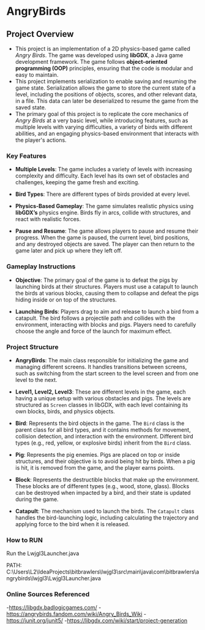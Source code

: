 # AngryBirds

## **Project Overview**

- This project is an implementation of a 2D physics-based game called *Angry Birds*. The game was developed using **libGDX**, a Java game development framework. The game follows **object-oriented programming (OOP)** principles, ensuring that the code is modular and easy to maintain. 
- This project implements serialization to enable saving and resuming the game state. Serialization allows the game to store the current state of a level, including the positions of objects, scores, and other relevant data, in a file. This data can later be deserialized to resume the game from the saved state.
- The primary goal of this project is to replicate the core mechanics of *Angry Birds* at a very basic level, while introducing features, such as multiple levels with varying difficulties, a variety of birds with different abilities, and an engaging physics-based environment that interacts with the player's actions. 


### **Key Features**

- **Multiple Levels**: The game includes a variety of levels with increasing complexity and difficulty. Each level has its own set of obstacles and challenges, keeping the game fresh and exciting.
  
- **Bird Types**: There are different types of birds provided at every level.
  
- **Physics-Based Gameplay**: The game simulates realistic physics using **libGDX’s** physics engine. Birds fly in arcs, collide with structures, and react with realistic forces.
  
- **Pause and Resume**: The game allows players to pause and resume their progress. When the game is paused, the current level, bird positions, and any destroyed objects are saved. The player can then return to the game later and pick up where they left off.
 
### **Gameplay Instructions**

- **Objective**: The primary goal of the game is to defeat the pigs by launching birds at their structures. Players must use a catapult to launch the birds at various blocks, causing them to collapse and defeat the pigs hiding inside or on top of the structures.

- **Launching Birds**: Players drag to aim and release to launch a bird from a catapult. The bird follows a projectile path and collides with the environment, interacting with blocks and pigs. Players need to carefully choose the angle and force of the launch for maximum effect.

### **Project Structure**

- **AngryBirds**: The main class responsible for initializing the game and managing different screens. It handles transitions between screens, such as switching from the start screen to the level screen and from one level to the next.

- **Level1, Level2, Level3**: These are different levels in the game, each having a unique setup with various obstacles and pigs. The levels are structured as `Screen` classes in libGDX, with each level containing its own blocks, birds, and physics objects.

- **Bird**: Represents the bird objects in the game. The `Bird` class is the parent class for all bird types, and it contains methods for movement, collision detection, and interaction with the environment. Different bird types (e.g., red, yellow, or explosive birds) inherit from the `Bird` class.

- **Pig**: Represents the pig enemies. Pigs are placed on top or inside structures, and their objective is to avoid being hit by birds. When a pig is hit, it is removed from the game, and the player earns points.

- **Block**: Represents the destructible blocks that make up the environment. These blocks are of different types (e.g., wood, stone, glass). Blocks can be destroyed when impacted by a bird, and their state is updated during the game.

- **Catapult**: The mechanism used to launch the birds. The `Catapult` class handles the bird-launching logic, including calculating the trajectory and applying force to the bird when it is released.

### **How to RUN**


Run the Lwjgl3Launcher.java

PATH: C:\Users\L2\IdeaProjects\bitbrawlers\lwjgl3\src\main\java\com\bitbrawlers\angrybirds\lwjgl3\Lwjgl3Launcher.java


### Online Sources Referenced

-https://libgdx.badlogicgames.com/
-https://angrybirds.fandom.com/wiki/Angry_Birds_Wiki
-https://junit.org/junit5/
-https://libgdx.com/wiki/start/project-generation
